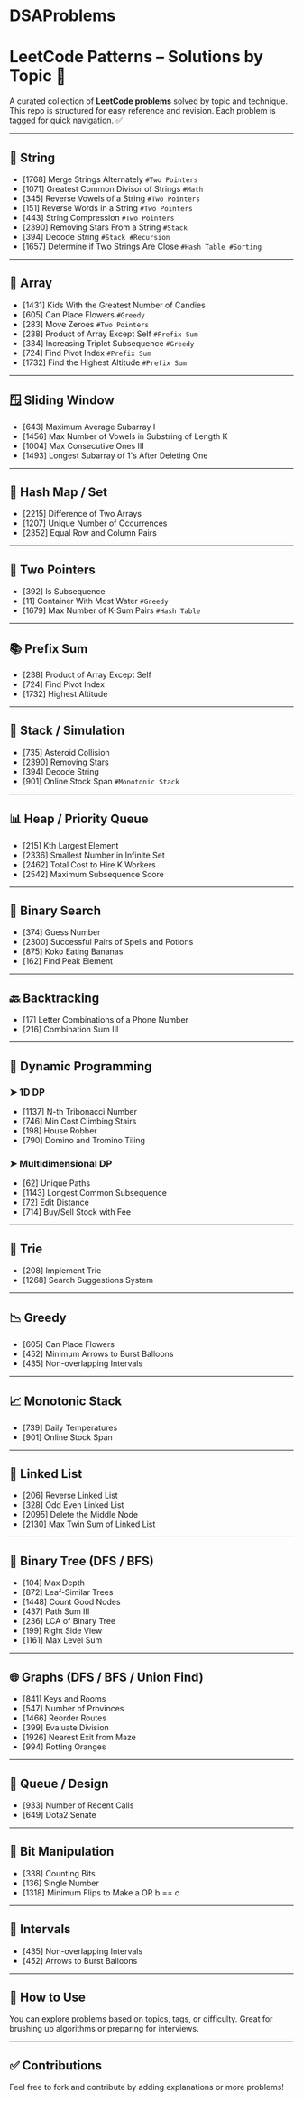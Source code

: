 # DSAProblems

# LeetCode Patterns – Solutions by Topic 🧠

A curated collection of **LeetCode problems** solved by topic and technique. This repo is structured for easy reference and revision. Each problem is tagged for quick navigation. ✅

---

## 🧵 String
- [1768] Merge Strings Alternately `#Two Pointers`
- [1071] Greatest Common Divisor of Strings `#Math`
- [345] Reverse Vowels of a String `#Two Pointers`
- [151] Reverse Words in a String `#Two Pointers`
- [443] String Compression `#Two Pointers`
- [2390] Removing Stars From a String `#Stack`
- [394] Decode String `#Stack #Recursion`
- [1657] Determine if Two Strings Are Close `#Hash Table #Sorting`

---

## 🔢 Array
- [1431] Kids With the Greatest Number of Candies
- [605] Can Place Flowers `#Greedy`
- [283] Move Zeroes `#Two Pointers`
- [238] Product of Array Except Self `#Prefix Sum`
- [334] Increasing Triplet Subsequence `#Greedy`
- [724] Find Pivot Index `#Prefix Sum`
- [1732] Find the Highest Altitude `#Prefix Sum`

---

## 🪟 Sliding Window
- [643] Maximum Average Subarray I
- [1456] Max Number of Vowels in Substring of Length K
- [1004] Max Consecutive Ones III
- [1493] Longest Subarray of 1's After Deleting One

---

## 🔢 Hash Map / Set
- [2215] Difference of Two Arrays
- [1207] Unique Number of Occurrences
- [2352] Equal Row and Column Pairs

---

## 🔁 Two Pointers
- [392] Is Subsequence
- [11] Container With Most Water `#Greedy`
- [1679] Max Number of K-Sum Pairs `#Hash Table`

---

## 📚 Prefix Sum
- [238] Product of Array Except Self
- [724] Find Pivot Index
- [1732] Highest Altitude

---

## 🔄 Stack / Simulation
- [735] Asteroid Collision
- [2390] Removing Stars
- [394] Decode String
- [901] Online Stock Span `#Monotonic Stack`

---

## 📊 Heap / Priority Queue
- [215] Kth Largest Element
- [2336] Smallest Number in Infinite Set
- [2462] Total Cost to Hire K Workers
- [2542] Maximum Subsequence Score

---

## 🧮 Binary Search
- [374] Guess Number
- [2300] Successful Pairs of Spells and Potions
- [875] Koko Eating Bananas
- [162] Find Peak Element

---

## 🔙 Backtracking
- [17] Letter Combinations of a Phone Number
- [216] Combination Sum III

---

## 🔁 Dynamic Programming
### ➤ 1D DP
- [1137] N-th Tribonacci Number
- [746] Min Cost Climbing Stairs
- [198] House Robber
- [790] Domino and Tromino Tiling

### ➤ Multidimensional DP
- [62] Unique Paths
- [1143] Longest Common Subsequence
- [72] Edit Distance
- [714] Buy/Sell Stock with Fee

---

## 🔡 Trie
- [208] Implement Trie
- [1268] Search Suggestions System

---

## 📉 Greedy
- [605] Can Place Flowers
- [452] Minimum Arrows to Burst Balloons
- [435] Non-overlapping Intervals

---

## 📈 Monotonic Stack
- [739] Daily Temperatures
- [901] Online Stock Span

---

## 🔗 Linked List
- [206] Reverse Linked List
- [328] Odd Even Linked List
- [2095] Delete the Middle Node
- [2130] Max Twin Sum of Linked List

---

## 🌳 Binary Tree (DFS / BFS)
- [104] Max Depth
- [872] Leaf-Similar Trees
- [1448] Count Good Nodes
- [437] Path Sum III
- [236] LCA of Binary Tree
- [199] Right Side View
- [1161] Max Level Sum

---

## 🌐 Graphs (DFS / BFS / Union Find)
- [841] Keys and Rooms
- [547] Number of Provinces
- [1466] Reorder Routes
- [399] Evaluate Division
- [1926] Nearest Exit from Maze
- [994] Rotting Oranges

---

## 🔁 Queue / Design
- [933] Number of Recent Calls
- [649] Dota2 Senate

---

## 🧠 Bit Manipulation
- [338] Counting Bits
- [136] Single Number
- [1318] Minimum Flips to Make a OR b == c

---

## 📅 Intervals
- [435] Non-overlapping Intervals
- [452] Arrows to Burst Balloons

---

## 🚀 How to Use
You can explore problems based on topics, tags, or difficulty. Great for brushing up algorithms or preparing for interviews.

---

## ✅ Contributions
Feel free to fork and contribute by adding explanations or more problems!

